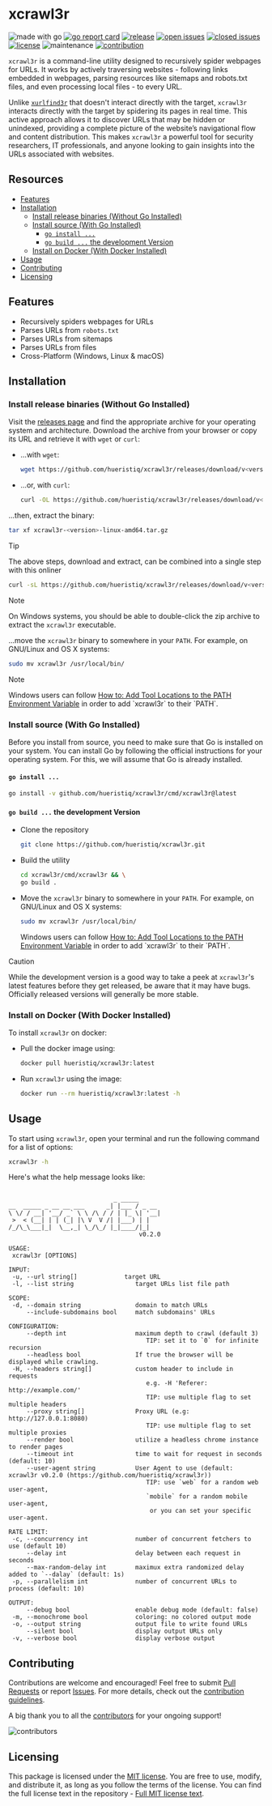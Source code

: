 # xcrawl3r

![made with go](https://img.shields.io/badge/made%20with-Go-1E90FF.svg) [![go report card](https://goreportcard.com/badge/github.com/hueristiq/xcrawl3r)](https://goreportcard.com/report/github.com/hueristiq/xcrawl3r) [![release](https://img.shields.io/github/release/hueristiq/xcrawl3r?style=flat&color=1E90FF)](https://github.com/hueristiq/xcrawl3r/releases) [![open issues](https://img.shields.io/github/issues-raw/hueristiq/xcrawl3r.svg?style=flat&color=1E90FF)](https://github.com/hueristiq/xcrawl3r/issues?q=is:issue+is:open) [![closed issues](https://img.shields.io/github/issues-closed-raw/hueristiq/xcrawl3r.svg?style=flat&color=1E90FF)](https://github.com/hueristiq/xcrawl3r/issues?q=is:issue+is:closed) [![license](https://img.shields.io/badge/license-MIT-gray.svg?color=1E90FF)](https://github.com/hueristiq/xcrawl3r/blob/master/LICENSE) ![maintenance](https://img.shields.io/badge/maintained%3F-yes-1E90FF.svg) [![contribution](https://img.shields.io/badge/contributions-welcome-1E90FF.svg)](https://github.com/hueristiq/xcrawl3r/blob/master/CONTRIBUTING.md)

`xcrawl3r` is a command-line utility designed to recursively spider webpages for URLs. It works by actively traversing websites - following links embedded in webpages, parsing resources like sitemaps and robots.txt files, and even processing local files - to every URL.

Unlike [`xurlfind3r`](https://github.com/hueristiq/xurlfind3r/) that doesn't interact directly with the target, `xcrawl3r` interacts directly with the target by spidering its pages in real time. This active approach allows it to discover URLs that may be hidden or unindexed, providing a complete picture of the website’s navigational flow and content distribution. This makes `xcrawl3r` a powerful tool for security researchers, IT professionals, and anyone looking to gain insights into the URLs associated with websites.

## Resources

- [Features](#features)
- [Installation](#installation)
	- [Install release binaries (Without Go Installed)](#install-release-binaries-without-go-installed)
	- [Install source (With Go Installed)](#install-source-with-go-installed)
		- [`go install ...`](#go-install)
		- [`go build ...` the development Version](#go-build--the-development-version)
	- [Install on Docker (With Docker Installed)](#install-on-docker-with-docker-installed)
- [Usage](#usage)
- [Contributing](#contributing)
- [Licensing](#licensing)

## Features

- Recursively spiders webpages for URLs
- Parses URLs from `robots.txt`
- Parses URLs from sitemaps
- Parses URLs from files
- Cross-Platform (Windows, Linux & macOS)

## Installation

### Install release binaries (Without Go Installed)

Visit the [releases page](https://github.com/hueristiq/xcrawl3r/releases) and find the appropriate archive for your operating system and architecture. Download the archive from your browser or copy its URL and retrieve it with `wget` or `curl`:

- ...with `wget`:

	```bash
	wget https://github.com/hueristiq/xcrawl3r/releases/download/v<version>/xcrawl3r-<version>-linux-amd64.tar.gz
	```

- ...or, with `curl`:

	```bash
	curl -OL https://github.com/hueristiq/xcrawl3r/releases/download/v<version>/xcrawl3r-<version>-linux-amd64.tar.gz
	```

...then, extract the binary:

```bash
tar xf xcrawl3r-<version>-linux-amd64.tar.gz
```

> [!TIP]
> The above steps, download and extract, can be combined into a single step with this onliner
> 
> ```bash
> curl -sL https://github.com/hueristiq/xcrawl3r/releases/download/v<version>/xcrawl3r-<version>-linux-amd64.tar.gz | tar -xzv
> ```

> [!NOTE]
> On Windows systems, you should be able to double-click the zip archive to extract the `xcrawl3r` executable.

...move the `xcrawl3r` binary to somewhere in your `PATH`. For example, on GNU/Linux and OS X systems:

```bash
sudo mv xcrawl3r /usr/local/bin/
```

> [!NOTE]
> Windows users can follow [How to: Add Tool Locations to the PATH Environment Variable](https://msdn.microsoft.com/en-us/library/office/ee537574(v=office.14).aspx) in order to add `xcrawl3r` to their `PATH`.

### Install source (With Go Installed)

Before you install from source, you need to make sure that Go is installed on your system. You can install Go by following the official instructions for your operating system. For this, we will assume that Go is already installed.

#### `go install ...`

```bash
go install -v github.com/hueristiq/xcrawl3r/cmd/xcrawl3r@latest
```

#### `go build ...` the development Version

- Clone the repository

	```bash
	git clone https://github.com/hueristiq/xcrawl3r.git 
	```

- Build the utility

	```bash
	cd xcrawl3r/cmd/xcrawl3r && \
	go build .
	```

- Move the `xcrawl3r` binary to somewhere in your `PATH`. For example, on GNU/Linux and OS X systems:

	```bash
	sudo mv xcrawl3r /usr/local/bin/
	```

	Windows users can follow [How to: Add Tool Locations to the PATH Environment Variable](https://msdn.microsoft.com/en-us/library/office/ee537574(v=office.14).aspx) in order to add `xcrawl3r` to their `PATH`.


> [!CAUTION]
> While the development version is a good way to take a peek at `xcrawl3r`'s latest features before they get released, be aware that it may have bugs. Officially released versions will generally be more stable.

### Install on Docker (With Docker Installed)

To install `xcrawl3r` on docker:

- Pull the docker image using:

    ```bash
    docker pull hueristiq/xcrawl3r:latest
    ```

- Run `xcrawl3r` using the image:

    ```bash
    docker run --rm hueristiq/xcrawl3r:latest -h
    ```

## Usage

To start using `xcrawl3r`, open your terminal and run the following command for a list of options:

```bash
xcrawl3r -h
```

Here's what the help message looks like:

```text

                             _ _____
__  _____ _ __ __ ___      _| |___ / _ __
\ \/ / __| '__/ _` \ \ /\ / / | |_ \| '__|
 >  < (__| | | (_| |\ V  V /| |___) | |
/_/\_\___|_|  \__,_| \_/\_/ |_|____/|_|
                                    v0.2.0

USAGE:
 xcrawl3r [OPTIONS]

INPUT:
 -u, --url string[]             target URL
 -l, --list string                 target URLs list file path

SCOPE:
 -d, --domain string               domain to match URLs
     --include-subdomains bool     match subdomains' URLs

CONFIGURATION:
     --depth int                   maximum depth to crawl (default 3)
                                      TIP: set it to `0` for infinite recursion
     --headless bool               If true the browser will be displayed while crawling.
 -H, --headers string[]            custom header to include in requests
                                      e.g. -H 'Referer: http://example.com/'
                                      TIP: use multiple flag to set multiple headers
     --proxy string[]              Proxy URL (e.g: http://127.0.0.1:8080)
                                      TIP: use multiple flag to set multiple proxies
     --render bool                 utilize a headless chrome instance to render pages
     --timeout int                 time to wait for request in seconds (default: 10)
     --user-agent string           User Agent to use (default: xcrawl3r v0.2.0 (https://github.com/hueristiq/xcrawl3r))
                                      TIP: use `web` for a random web user-agent,
                                      `mobile` for a random mobile user-agent,
                                       or you can set your specific user-agent.

RATE LIMIT:
 -c, --concurrency int             number of concurrent fetchers to use (default 10)
     --delay int                   delay between each request in seconds
     --max-random-delay int        maximux extra randomized delay added to `--dalay` (default: 1s)
 -p, --parallelism int             number of concurrent URLs to process (default: 10)

OUTPUT:
     --debug bool                  enable debug mode (default: false)
 -m, --monochrome bool             coloring: no colored output mode
 -o, --output string               output file to write found URLs
     --silent bool                 display output URLs only
 -v, --verbose bool                display verbose output

```

## Contributing

Contributions are welcome and encouraged! Feel free to submit [Pull Requests](https://github.com/hueristiq/xcrawl3r/pulls) or report [Issues](https://github.com/hueristiq/xcrawl3r/issues). For more details, check out the [contribution guidelines](https://github.com/hueristiq/xcrawl3r/blob/master/CONTRIBUTING.md).

A big thank you to all the [contributors](https://github.com/hueristiq/xcrawl3r/graphs/contributors) for your ongoing support!

![contributors](https://contrib.rocks/image?repo=hueristiq/xcrawl3r&max=500)

## Licensing

This package is licensed under the [MIT license](https://opensource.org/license/mit). You are free to use, modify, and distribute it, as long as you follow the terms of the license. You can find the full license text in the repository - [Full MIT license text](https://github.com/hueristiq/xcrawl3r/blob/master/LICENSE).